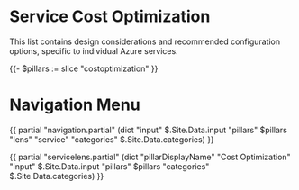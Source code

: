 # Service Cost Optimization

This list contains design considerations and recommended configuration options, specific to individual Azure services.

{{- $pillars := slice "costoptimization" }}

# Navigation Menu
{{ partial "navigation.partial" (dict "input" $.Site.Data.input "pillars" $pillars "lens" "service" "categories" $.Site.Data.categories) }}

{{ partial "servicelens.partial" (dict "pillarDisplayName" "Cost Optimization" "input" $.Site.Data.input "pillars" $pillars "categories" $.Site.Data.categories) }}